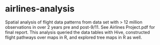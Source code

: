 # airlines-analysis
Spatial analysis of flight data patterns from data set with > 12 million observations in over 2 years pre and post-9/11. See Airlines Project.pdf for final report. This analysis queried the data tables with Hive, constructed flight pathways over maps in R, and explored tree maps in R as well.

